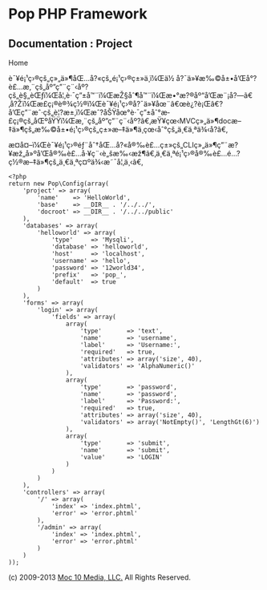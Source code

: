 Pop PHP Framework
=================

Documentation : Project
-----------------------

Home

è¯¥é¡¹ç›®çš„ç»„ä»¶åŒ…å?«çš„é¡¹ç›®ç±»ä¸­ï¼Œä½
å?¯ä»¥æ‰©å±•å’Œå°?è£…æ‚¨çš„åº”ç”¨ç¨‹åº?çš„è§„èŒƒï¼Œå¦‚è·¯ç”±å™¨ï¼ŒæŽ§åˆ¶å™¨ï¼Œæ•°æ?®åº“å’Œæ¨¡å?—ã€‚å?Žï¼Œæ­£ç¡®è®¾ç½®ï¼Œè¯¥é¡¹ç›®å?¯ä»¥åœ¨â€œè¿?è¡Œâ€?å’Œç”¨æˆ·çš„è¦?æ±‚ï¼Œæˆ?åŠŸåœ°è·¯ç”±åˆ°æ­£ç¡®çš„åŒºåŸŸï¼Œæ‚¨çš„åº”ç”¨ç¨‹åº?ã€‚æŸ¥çœ‹MVCç»„ä»¶docæ–‡ä»¶çš„æ‰©å±•é¡¹ç›®çš„ç±»æ–‡ä»¶ä¸­çœ‹åˆ°çš„ä¸€ä¸ªä¾‹å­?ã€‚

æ­¤å¤–ï¼Œè¯¥é¡¹ç›®éƒ¨åˆ†åŒ…å?«å®‰è£…ç±»çš„CLIç»„ä»¶ç”¨æ?¥æž„å»ºå’Œå®‰è£…å·¥ç¨‹è„šæ‰‹æž¶ã€‚ä¸€ä¸ªé¡¹ç›®å®‰è£…é…?ç½®æ–‡ä»¶çš„ä¸€ä¸ªç¤ºä¾‹æ˜¯å¦‚ä¸‹ã€‚

    <?php
    return new Pop\Config(array(
        'project' => array(
            'name'    => 'HelloWorld',
            'base'    => __DIR__ . '/../../',
            'docroot' => __DIR__ . '/../../public'
        ),
        'databases' => array(
            'helloworld' => array(
                'type'     => 'Mysqli',
                'database' => 'helloworld',
                'host'     => 'localhost',
                'username' => 'hello',
                'password' => '12world34',
                'prefix'   => 'pop_',
                'default'  => true
            )
        ),
        'forms' => array(
            'login' => array(
                'fields' => array(
                    array(
                        'type'       => 'text',
                        'name'       => 'username',
                        'label'      => 'Username:',
                        'required'   => true,
                        'attributes' => array('size', 40),
                        'validators' => 'AlphaNumeric()'
                    ),
                    array(
                        'type'       => 'password',
                        'name'       => 'password',
                        'label'      => 'Password:',
                        'required'   => true,
                        'attributes' => array('size', 40),
                        'validators' => array('NotEmpty()', 'LengthGt(6)')
                    ),
                    array(
                        'type'       => 'submit',
                        'name'       => 'submit',
                        'value'      => 'LOGIN'
                    )
                )
            )
        ),
        'controllers' => array(
            '/' => array(
                'index' => 'index.phtml',
                'error' => 'error.phtml'
            ),
            '/admin' => array(
                'index' => 'index.phtml',
                'error' => 'error.phtml'
            )
        )
    ));

\(c) 2009-2013 [Moc 10 Media, LLC.](http://www.moc10media.com) All
Rights Reserved.
